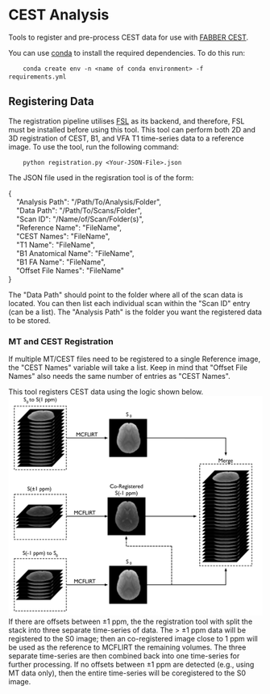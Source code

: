 # CEST Analysis
Tools to register and pre-process CEST data for use with [FABBER CEST](https://github.com/ibme-qubic/fabber_models_cest). 

You can use [conda](https://conda.io/en/latest/) to install the required dependencies. To do this run:  
```
    conda create env -n <name of conda environment> -f requirements.yml
```

## Registering Data
The registration pipeline utilises [FSL](https://fsl.fmrib.ox.ac.uk/fsl/fslwiki/) as its backend, and therefore, FSL must be installed before using this tool. This tool can perform both 2D and 3D registration of CEST, B1, and VFA T1 time-series data to a reference image. To use the tool, run the following command:
```
    python registration.py <Your-JSON-File>.json
```
The JSON file used in the regisration tool is of the form:

{  
&nbsp;&nbsp;&nbsp;&nbsp;"Analysis Path": "/Path/To/Analysis/Folder",  
&nbsp;&nbsp;&nbsp;&nbsp;"Data Path": "/Path/To/Scans/Folder",  
&nbsp;&nbsp;&nbsp;&nbsp;"Scan ID": "/Name/of/Scan/Folder(s)",  
&nbsp;&nbsp;&nbsp;&nbsp;"Reference Name": "FileName",  
&nbsp;&nbsp;&nbsp;&nbsp;"CEST Names": "FileName",  
&nbsp;&nbsp;&nbsp;&nbsp;"T1 Name": "FileName",  
&nbsp;&nbsp;&nbsp;&nbsp;"B1 Anatomical Name": "FileName",  
&nbsp;&nbsp;&nbsp;&nbsp;"B1 FA Name": "FileName",  
&nbsp;&nbsp;&nbsp;&nbsp;"Offset File Names": "FileName"  
}

The "Data Path" should point to the folder where all of the scan data is located. You can then list each individual scan within the "Scan ID" entry (can be a list). The "Analysis Path" is the folder you want the registered data to be stored.

### MT and CEST Registration

If multiple MT/CEST files need to be registered to a single Reference image, the "CEST Names" variable will take a list. Keep in mind that "Offset File Names" also needs the same number of entries as "CEST Names".  

This tool registers CEST data using the logic shown below.  
![alt text](https://github.com/smithalexk/CEST_analysis/raw/master/images/Registration.png "CEST Motion Correction Pipeline")
If there are offsets between ±1 ppm, the the registration tool with split the stack into three separate time-series of data. The > ±1 ppm data will be registered to the S0 image; then an co-registered image close to 1 ppm will be used as the reference to MCFLIRT the remaining volumes. The three separate time-series are then combined back into one time-series for further processing. If no offsets between ±1 ppm are detected (e.g., using MT data only), then the entire time-series will be coregistered to the S0 image.

